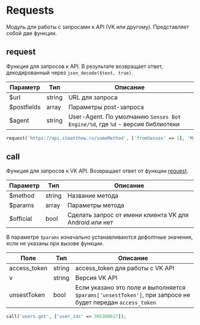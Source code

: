# Requests
Модуль для работы с запросами к API (VK или другому). Представляет собой две функции.

## request
Функция для запросов к API. В результате возвращает ответ, декодированный через `json_decode($text, true)`.

| Параметр    | Тип    | Описание                                                                      |
|-------------|--------|-------------------------------------------------------------------------------|
| $url        | string | URL для запроса                                                               |
| $postfields | array  | Параметры post-запроса                                                        |
| $agent      | string | User-Agent. По умолчанию `Senses Bot Engine/%d`, где `%d` - версия библиотеки |

```php
request('https://api.slmatthew.ru/someMethod', ['fromSenses' => 1], 'My user agent');
```

## call
Функция для запросов к VK API. Возвращает ответ от функции [request](#request).

| Параметр  | Тип    | Описание                                               |
|-----------|--------|--------------------------------------------------------|
| $method   | string | Название метода                                        |
| $params   | array  | Параметры метода                                       |
| $official | bool   | Сделать запрос от имени клиента VK для Android или нет |

В параметре `$params` изначально устанавливаются дефолтные значения, если не указаны при вызове функции.

| Поле         | Тип    | Описание                                                                                                  |
|--------------|--------|-----------------------------------------------------------------------------------------------------------|
| access_token | string | access_token для работы с VK API                                                                          |
| v            | string | Версия VK API                                                                                             |
| unsestToken  | bool   | Если указано это поле и выполняется `$params['unsestToken']`, при запросе не будет передан `access_token` |

```php
call('users.get', ['user_ids' => 305360617]);
```